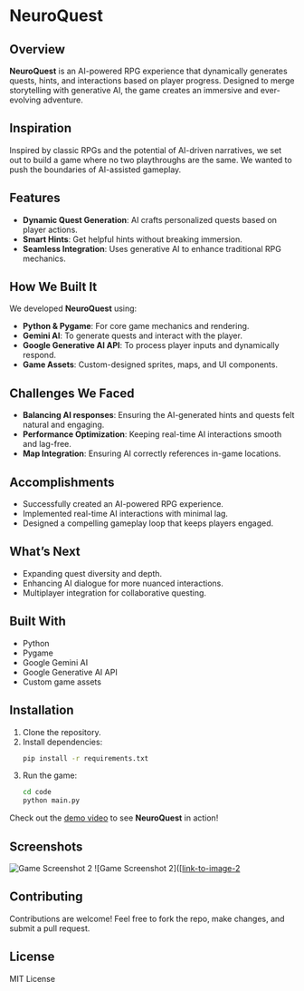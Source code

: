 # NeuroQuest

## Overview
**NeuroQuest** is an AI-powered RPG experience that dynamically generates quests, hints, and interactions based on player progress. Designed to merge storytelling with generative AI, the game creates an immersive and ever-evolving adventure.

## Inspiration
Inspired by classic RPGs and the potential of AI-driven narratives, we set out to build a game where no two playthroughs are the same. We wanted to push the boundaries of AI-assisted gameplay.

## Features
- **Dynamic Quest Generation**: AI crafts personalized quests based on player actions.
- **Smart Hints**: Get helpful hints without breaking immersion.
- **Seamless Integration**: Uses generative AI to enhance traditional RPG mechanics.

## How We Built It
We developed **NeuroQuest** using:
- **Python & Pygame**: For core game mechanics and rendering.
- **Gemini AI**: To generate quests and interact with the player.
- **Google Generative AI API**: To process player inputs and dynamically respond.
- **Game Assets**: Custom-designed sprites, maps, and UI components.

## Challenges We Faced
- **Balancing AI responses**: Ensuring the AI-generated hints and quests felt natural and engaging.
- **Performance Optimization**: Keeping real-time AI interactions smooth and lag-free.
- **Map Integration**: Ensuring AI correctly references in-game locations.

## Accomplishments
- Successfully created an AI-powered RPG experience.
- Implemented real-time AI interactions with minimal lag.
- Designed a compelling gameplay loop that keeps players engaged.

## What’s Next
- Expanding quest diversity and depth.
- Enhancing AI dialogue for more nuanced interactions.
- Multiplayer integration for collaborative questing.

## Built With
- Python
- Pygame
- Google Gemini AI
- Google Generative AI API
- Custom game assets

## Installation
1. Clone the repository.
2. Install dependencies:
    ```bash
    pip install -r requirements.txt
    ```
3. Run the game:
    ```bash
    cd code
    python main.py
    ```



Check out the [demo video](link-to-video) to see **NeuroQuest** in action!

## Screenshots
![Game Screenshot 2]([link-to-image-2](https://github.com/user-attachments/assets/7bedde04-55a2-4fa8-9f1d-6aee8f020c95))
![Game Screenshot 2]([[link-to-image-2]([https://github.com/user-attachments/assets/7bedde04-55a2-4fa8-9f1d-6aee8f020c95](https://github.com/user-attachments/assets/65ed2c4d-303d-4d1d-af46-051b205dfaac)](https://github.com/user-attachments/assets/65ed2c4d-303d-4d1d-af46-051b205dfaac))

## Contributing
Contributions are welcome! Feel free to fork the repo, make changes, and submit a pull request.

## License
MIT License
